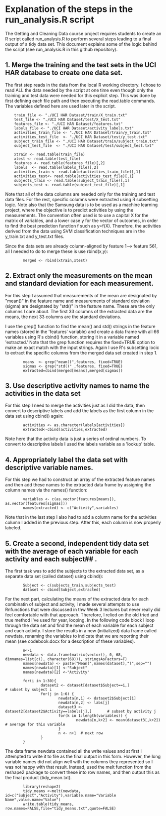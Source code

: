 Explanation of the steps in the run_analysis.R script
=====================================================


The Getting and Cleaning Data course project requires students to create an R script called run_analysis.R to perform several steps leading to a final output of a tidy data set. This document explains some of the logic behind the script (see run_analysis.R in this github repository).


## 1. Merge the training and the test sets in the UCI HAR database to create one data set.

The first step reads in the data from the local R working directory. I chose to read ALL the data needed by the script at one time even though only the training and test data were needed for this explicit step. This was done by first defining each file path and then executing the read.table commands. The variables defined here are used later in the script.

```
	train_file <- "./UCI HAR Dataset/train/X_train.txt"
	test_file <- "./UCI HAR Dataset/test/X_test.txt"
	features_file <- "./UCI HAR Dataset/features.txt"
	labels_file <- "./UCI HAR Dataset/activity_labels.txt"
	activities_train_file <- "./UCI HAR Dataset/train/y_train.txt"
	activities_test_file  <- "./UCI HAR Dataset/test/y_test.txt"
	subject_train_file <- "./UCI HAR Dataset/train/subject_train.txt"
	subject_test_file  <- "./UCI HAR Dataset/test/subject_test.txt"
        
	xtrain <- read.table(train_file)
	xtest <- read.table(test_file)
	features <- read.table(features_file)[,2]      
	labels  <- read.table(labels_file)[,2]          
	activities_train <- read.table(activities_train_file)[,1]
	activities_test<- read.table(activities_test_file)[,1]
	subjects_train <- read.table(subject_train_file)[,1]
	subjects_test <- read.table(subject_test_file)[,1]
```      
Note that all of the data columns are needed only for the training and test data files. For the rest, specific columns were extracted using R subsetting logic. Note also that the Samsung data is to be used as a machine learning project, where the objective is to predict activities by using the measurements. The convention often used is to use a capital X for the matrix of variables, and a lower case y for the vector of outcomes, in order to find the best prediction function f such as y=f(X).  Therefore, the activities derived from the data using SVM classification techniques are in the y_train.txt and y_test.txt files.

Since the data sets are already column-aligned by feature 1--> feature 561, all I needed to do to merge these is use rbind(x,y):

```
        merged <- rbind(xtrain,xtest)
```

## 2. Extract only the measurements on the mean and standard deviation for each measurement. 


For this step I assumed that measurements of the mean are designated by "mean()" in the feature name and measurements of standard deviation (sigma) are designated by "std()" in the feature name. 
These are the only columns I care about. The first 33 columns of the extracted data are the means, the next 33 columns are the standard deviations.

I use the grep() function to find the mean() and std() strings in the feature names (stored in the 'features' variable) and create a data frame with all 66 variables using R's cbind() function, storing it in a variable named 'extracted.' Note that the grep function requires the fixed=TRUE option to make an exact match with the input strings. Again I use R's subsetting locic to extract the specific columns from the merged data set created in step 1.

```
        means  <- grep("mean()",features, fixed=TRUE)
        sigmas <- grep("std()" ,features, fixed=TRUE)
        extracted=cbind(merged[means],merged[sigmas])
```


## 3. Use descriptive activity names to name the activities in the data set

For this step I need to merge the activities just as I did the data, then convert to descriptive labels and  add the labels as the first column in the data set using cbind() again:

```     activities <- c(activities_train, activities_test)
        activities <- as.character(labels[activities])
        extracted<-cbind(activities,extracted)
```

Note here that the activity data is just a series of ordinal numbers.  To convert to descriptive labels I used the labels variable as a 'lookup' table.


## 4. Appropriately label the data set with descriptive variable names. 

For this step we had to construct an array of the extracted feature names and then add these names to the extracted data frame by assigning the column names via the names() function:
```        
        variables <- c(as.vector(features[means]), as.vector(features[sigmas]))  
        names(extracted) <- c("Activity",variables)
```


Note that in the last step I also had to add a column name for the activities column I added in the previous step. After this, each column is now properly labeled.



## 5. Create a second, independent tidy data set with the average of each variable for each activity and each subject## .

The first task was to add the subjects to the extracted data set, as a separate data set (called dataset) using cbind():
```
        Subject <- c(subjects_train,subjects_test)
        dataset <- cbind(Subject,extracted)
```        

For the next part, calculating the means of the extracted data for each combinatin of subject and activity, I made several attempts to use Rnfunctions that were discussed in thw Week 3 lectures but never really did feel comfortable with that approach. Therefore, I relied on the old tried and true method I've used for year, looping.  In the following code block I loop through the data set and find the mean of each variable for each subject and each activity. I store the results in a new (initialized) data frame called newdata, renaming the variables to indicate that we are reporting their mean )see codebook.docx for a description of these variables).

```
        n<-1
        newdata <- data.frame(matrix(vector(), 0, 68, dimnames=list(c(), character(68))), stringsAsFactors=F)
        names(newdata) <- paste("Mean(",names(dataset),")",sep="")
        names(newdata)[1] <-"Subject"
        names(newdata)[2] <-"Activity"

        for(i in 1:30){
                dataset2 <- dataset[dataset$Subject==i,]                          # subset by subject i
                for(j in 1:6) {
                        newdata[n,1] <- dataset2$Subject[1]
                        newdata[n,2] <- labs[j]
                        dataset3 <- dataset2[dataset2$Activity==labels[j],]       # subset by activity j
                        for(k in 1:length(variables)) {
                                newdata[n,k+2] <- mean(dataset3[,k+2])            # average for this variable
                        }
                        n <- n+1  # next row
                }
        }
```


The data frame newdata contained all the write values and at first I attempted to write it to file as the final output in this form.  However, the long variable names did not align well with the columns they represented so I was not happy with that result. Instead, used the melt function from the reshape2 package to convert these into row names, and then output this as the final product (tidy_mean.txt).


```
        library(reshape2)
        tidy_means <-melt(newdata, id=c("Subject","Activity"),variable.name="Variable Name",value.name="Value")
        write.table(tidy_means, row.names=FALSE,file="tidy_means.txt",quote=FALSE)
```

